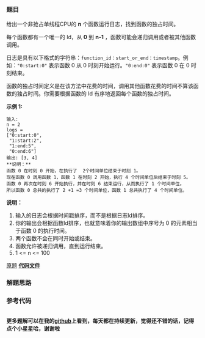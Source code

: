 ### 题目
给出一个非抢占单线程CPU的 **n** 个函数运行日志，找到函数的独占时间。

每个函数都有一个唯一的 Id，从 **0** 到 **n-1** ，函数可能会递归调用或者被其他函数调用。

日志是具有以下格式的字符串：`function_id：start_or_end：timestamp`。例如：`"0:start:0"` 表示函数 0 从 0
时刻开始运行。`"0:end:0"` 表示函数 0 在 0 时刻结束。

函数的独占时间定义是在该方法中花费的时间，调用其他函数花费的时间不算该函数的独占时间。你需要根据函数的 Id 有序地返回每个函数的独占时间。

**示例 1:**

    
    
    输入:
    n = 2
    logs = 
    ["0:start:0",
     "1:start:2",
     "1:end:5",
     "0:end:6"]
    输出: [3, 4]
    **说明：**
    函数 0 在时刻 0 开始，在执行了  2个时间单位结束于时刻 1。
    现在函数 0 调用函数 1，函数 1 在时刻 2 开始，执行 4 个时间单位后结束于时刻 5。
    函数 0 再次在时刻 6 开始执行，并在时刻 6 结束运行，从而执行了 1 个时间单位。
    所以函数 0 总共的执行了 2 +1 =3 个时间单位，函数 1 总共执行了 4 个时间单位。
    

**说明：**

  1. 输入的日志会根据时间戳排序，而不是根据日志Id排序。
  2. 你的输出会根据函数Id排序，也就意味着你的输出数组中序号为 0 的元素相当于函数 0 的执行时间。
  3. 两个函数不会在同时开始或结束。
  4. 函数允许被递归调用，直到运行结束。
  5. 1 <= n <= 100

[原题](https://leetcode-cn.com/problems/exclusive-time-of-functions/)    **[代码文件]()**


### 解题思路




### 参考代码

```go


```




**更多题解可以在我的[github](https://github.com/LZH139/leetcode_Go)上看到，每天都在持续更新，觉得还不错的话，记得点个小星星哈，谢谢啦**
